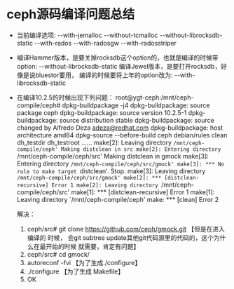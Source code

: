 # ceph源码编译问题总结

* 当前编译选项:
  --with-jemalloc --without-tcmalloc --without-librocksdb-static --with-rados  --with-radosgw  --with-radosstriper

* 编译Hammer版本，是要关掉rocksdb这个option的，也就是编译的时候带option: --without-librocksdb-static
编译Jewel版本，是要打开rocksdb，好像是说bluestor要用， 编译的时候要将上年的option改为: --with-librocksdb-static

* 在编译10.2.5的时候出现下列问题：
  root@ygt-ceph:/mnt/ceph-compile/ceph# dpkg-buildpackage -j4
  dpkg-buildpackage: source package ceph
  dpkg-buildpackage: source version 10.2.5-1
  dpkg-buildpackage: source distribution stable
  dpkg-buildpackage: source changed by Alfredo Deza <adeza@redhat.com>
  dpkg-buildpackage: host architecture amd64
  dpkg-source --before-build ceph
  debian/rules clean
  dh_testdir
  dh_testroot
  ......
  make[2]: Leaving directory `/mnt/ceph-compile/ceph'
  Making distclean in src
  make[2]: Entering directory `/mnt/ceph-compile/ceph/src'
  Making distclean in gmock
  make[3]: Entering directory `/mnt/ceph-compile/ceph/src/gmock'
  make[3]: *** No rule to make target `distclean'.  Stop.
  make[3]: Leaving directory `/mnt/ceph-compile/ceph/src/gmock'
  make[2]: *** [distclean-recursive] Error 1
  make[2]: Leaving directory `/mnt/ceph-compile/ceph/src'
  make[1]: *** [distclean-recursive] Error 1
  make[1]: Leaving directory `/mnt/ceph-compile/ceph'
  make: *** [clean] Error 2

  解决：
  1. ceph/src# git clone  https://github.com/ceph/gmock.git 【但是在进入编译的
  时候， 会git subtree update其他git代码源里的代码的，这个为什么在最开始的时候
  就需要，肯定有问题】
  2. ceph/src# cd gmock/
  3. autoreconf -fvi 【为了生成./configure】
  4. ./configure  【为了生成 Makefile】
  5. OK
